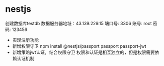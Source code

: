# nestjs

创建数据库testdb
数据服务器地址：43.139.229.15
端口号: 3306
账号: root
密码: 123456

- 实现注册功能
- 新增权限守卫
  npm install @nestjs/passport passport passport-jwt
- 新增策略jwt认证，结合权限守卫
  权限和认证是相互独立的，但是权限需要依赖认证机制
